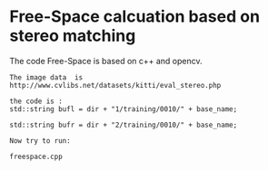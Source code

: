 # Free-Space  calcuation based on stereo matching

The code Free-Space is based on c++ and opencv.

```
The image data  is  http://www.cvlibs.net/datasets/kitti/eval_stereo.php

the code is : 
std::string bufl = dir + "1/training/0010/" + base_name;

std::string bufr = dir + "2/training/0010/" + base_name;
```

```
Now try to run:

freespace.cpp
```